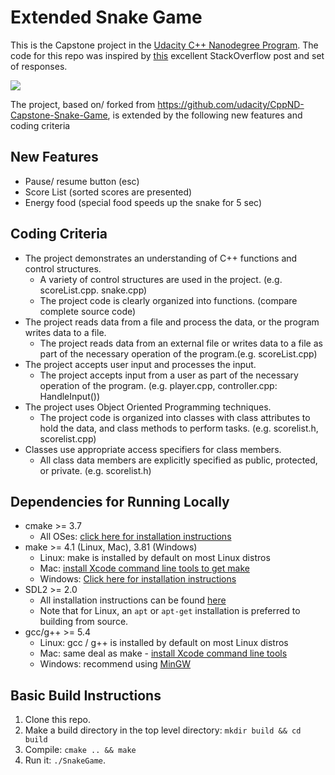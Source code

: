 # Extended Snake Game

This is the Capstone project in the [Udacity C++ Nanodegree Program](https://www.udacity.com/course/c-plus-plus-nanodegree--nd213). The code for this repo was inspired by [this](https://codereview.stackexchange.com/questions/212296/snake-game-in-c-with-sdl) excellent StackOverflow post and set of responses.

<img src="snake_game.gif"/>

The project, based on/ forked from https://github.com/udacity/CppND-Capstone-Snake-Game, is extended by the following new features and coding criteria 


## New Features
* Pause/ resume button (esc)
* Score List (sorted scores are presented)
* Energy food (special food speeds up the snake for 5 sec) 

## Coding Criteria
* The project demonstrates an understanding of C++ functions and control structures.
  * A variety of control structures are used in the project. (e.g. scoreList.cpp. snake.cpp)
  * The project code is clearly organized into functions. (compare complete source code)
* The project reads data from a file and process the data, or the program writes data to a file.
  * The project reads data from an external file or writes data to a file as part of the necessary operation of the program.(e.g. scoreList.cpp)
* The project accepts user input and processes the input.
  * The project accepts input from a user as part of the necessary operation of the program. (e.g. player.cpp, controller.cpp: HandleInput())
* The project uses Object Oriented Programming techniques.
  * The project code is organized into classes with class attributes to hold the data, and class methods to perform tasks. (e.g. scorelist.h, scorelist.cpp)
* Classes use appropriate access specifiers for class members.
  * All class data members are explicitly specified as public, protected, or private. (e.g. scorelist.h) 

## Dependencies for Running Locally
* cmake >= 3.7
  * All OSes: [click here for installation instructions](https://cmake.org/install/)
* make >= 4.1 (Linux, Mac), 3.81 (Windows)
  * Linux: make is installed by default on most Linux distros
  * Mac: [install Xcode command line tools to get make](https://developer.apple.com/xcode/features/)
  * Windows: [Click here for installation instructions](http://gnuwin32.sourceforge.net/packages/make.htm)
* SDL2 >= 2.0
  * All installation instructions can be found [here](https://wiki.libsdl.org/Installation)
  * Note that for Linux, an `apt` or `apt-get` installation is preferred to building from source.
* gcc/g++ >= 5.4
  * Linux: gcc / g++ is installed by default on most Linux distros
  * Mac: same deal as make - [install Xcode command line tools](https://developer.apple.com/xcode/features/)
  * Windows: recommend using [MinGW](http://www.mingw.org/)

## Basic Build Instructions

1. Clone this repo.
2. Make a build directory in the top level directory: `mkdir build && cd build`
3. Compile: `cmake .. && make`
4. Run it: `./SnakeGame`.
